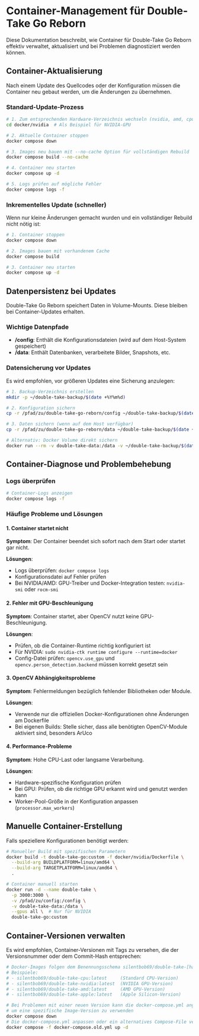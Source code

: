 # Container-Management für Double-Take Go Reborn

Diese Dokumentation beschreibt, wie Container für Double-Take Go Reborn effektiv verwaltet, aktualisiert und bei Problemen diagnostiziert werden können.

## Container-Aktualisierung

Nach einem Update des Quellcodes oder der Konfiguration müssen die Container neu gebaut werden, um die Änderungen zu übernehmen.

### Standard-Update-Prozess

```bash
# 1. Zum entsprechenden Hardware-Verzeichnis wechseln (nvidia, amd, cpu, apple-silicon)
cd docker/nvidia  # Als Beispiel für NVIDIA-GPU

# 2. Aktuelle Container stoppen
docker compose down

# 3. Images neu bauen mit --no-cache Option für vollständigen Rebuild
docker compose build --no-cache

# 4. Container neu starten
docker compose up -d

# 5. Logs prüfen auf mögliche Fehler
docker compose logs -f
```

### Inkrementelles Update (schneller)

Wenn nur kleine Änderungen gemacht wurden und ein vollständiger Rebuild nicht nötig ist:

```bash
# 1. Container stoppen
docker compose down

# 2. Images bauen mit vorhandenem Cache
docker compose build

# 3. Container neu starten
docker compose up -d
```

## Datenpersistenz bei Updates

Double-Take Go Reborn speichert Daten in Volume-Mounts. Diese bleiben bei Container-Updates erhalten.

### Wichtige Datenpfade

- **/config**: Enthält die Konfigurationsdateien (wird auf dem Host-System gespeichert)
- **/data**: Enthält Datenbanken, verarbeitete Bilder, Snapshots, etc.

### Datensicherung vor Updates

Es wird empfohlen, vor größeren Updates eine Sicherung anzulegen:

```bash
# 1. Backup-Verzeichnis erstellen
mkdir -p ~/double-take-backup/$(date +%Y%m%d)

# 2. Konfiguration sichern
cp -r /pfad/zu/double-take-go-reborn/config ~/double-take-backup/$(date +%Y%m%d)/

# 3. Daten sichern (wenn auf dem Host verfügbar)
cp -r /pfad/zu/double-take-go-reborn/data ~/double-take-backup/$(date +%Y%m%d)/

# Alternativ: Docker Volume direkt sichern
docker run --rm -v double-take-data:/data -v ~/double-take-backup/$(date +%Y%m%d):/backup alpine tar -czf /backup/data.tar.gz /data
```

## Container-Diagnose und Problembehebung

### Logs überprüfen

```bash
# Container-Logs anzeigen
docker compose logs -f
```

### Häufige Probleme und Lösungen

#### 1. Container startet nicht

**Symptom**: Der Container beendet sich sofort nach dem Start oder startet gar nicht.

**Lösungen**:
- Logs überprüfen: `docker compose logs`
- Konfigurationsdatei auf Fehler prüfen
- Bei NVIDIA/AMD: GPU-Treiber und Docker-Integration testen: `nvidia-smi` oder `rocm-smi`

#### 2. Fehler mit GPU-Beschleunigung

**Symptom**: Container startet, aber OpenCV nutzt keine GPU-Beschleunigung.

**Lösungen**:
- Prüfen, ob die Container-Runtime richtig konfiguriert ist
- Für NVIDIA: `sudo nvidia-ctk runtime configure --runtime=docker`
- Config-Datei prüfen: `opencv.use_gpu` und `opencv.person_detection.backend` müssen korrekt gesetzt sein

#### 3. OpenCV Abhängigkeitsprobleme

**Symptom**: Fehlermeldungen bezüglich fehlender Bibliotheken oder Module.

**Lösungen**:
- Verwende nur die offiziellen Docker-Konfigurationen ohne Änderungen am Dockerfile
- Bei eigenen Builds: Stelle sicher, dass alle benötigten OpenCV-Module aktiviert sind, besonders ArUco

#### 4. Performance-Probleme

**Symptom**: Hohe CPU-Last oder langsame Verarbeitung.

**Lösungen**:
- Hardware-spezifische Konfiguration prüfen
- Bei GPU: Prüfen, ob die richtige GPU erkannt wird und genutzt werden kann
- Worker-Pool-Größe in der Konfiguration anpassen (`processor.max_workers`)

## Manuelle Container-Erstellung

Falls speziellere Konfigurationen benötigt werden:

```bash
# Manueller Build mit spezifischen Parametern
docker build -t double-take-go:custom -f docker/nvidia/Dockerfile \
  --build-arg BUILDPLATFORM=linux/amd64 \
  --build-arg TARGETPLATFORM=linux/amd64 \
  .

# Container manuell starten
docker run -d --name double-take \
  -p 3000:3000 \
  -v /pfad/zu/config:/config \
  -v double-take-data:/data \
  --gpus all \  # Nur für NVIDIA
  double-take-go:custom
```

## Container-Versionen verwalten

Es wird empfohlen, Container-Versionen mit Tags zu versehen, die der Versionsnummer oder dem Commit-Hash entsprechen:

```bash
# Docker-Images folgen dem Benennungsschema silentbob69/double-take-[hardware]:latest
# Beispiele:
# - silentbob69/double-take-cpu:latest     (Standard CPU-Version)
# - silentbob69/double-take-nvidia:latest  (NVIDIA GPU-Version)
# - silentbob69/double-take-amd:latest     (AMD GPU-Version)
# - silentbob69/double-take-apple:latest   (Apple Silicon-Version)

# Bei Problemen mit einer neuen Version kann die docker-compose.yml angepasst werden,
# um eine spezifische Image-Version zu verwenden
docker compose down
# Die docker-compose.yml anpassen oder ein alternatives Compose-File verwenden
docker compose -f docker-compose.old.yml up -d
```
